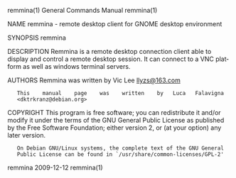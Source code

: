 remmina(1)               General Commands Manual              remmina(1)

NAME
       remmina - remote desktop client for GNOME desktop environment

SYNOPSIS
       remmina

DESCRIPTION
       Remmina is a remote desktop connection client able to display and
       control a remote desktop session. It can connect to a  VNC  plat‐
       form as well as windows terminal servers.

AUTHORS
       Remmina was written by Vic Lee <llyzs@163.com>

       This    manual    page    was    written    by   Luca   Falavigna
       <dktrkranz@debian.org>

COPYRIGHT
       This program is free software; you  can  redistribute  it  and/or
       modify  it  under  the terms of the GNU General Public License as
       published by the Free Software Foundation; either version  2,  or
       (at your option) any later version.

       On Debian GNU/Linux systems, the complete text of the GNU General
       Public License can be found in `/usr/share/common-licenses/GPL-2'

remmina                        2009-12-12                     remmina(1)

